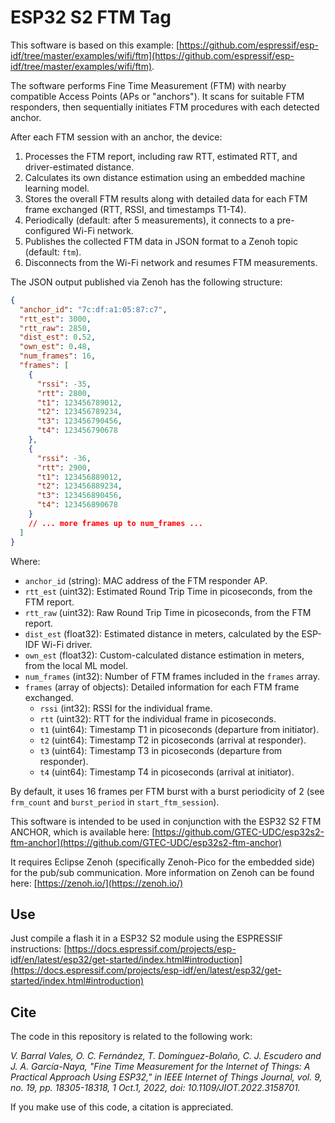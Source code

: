# ESP32 S2 FTM Tag

This software is based on this example: [https://github.com/espressif/esp-idf/tree/master/examples/wifi/ftm](https://github.com/espressif/esp-idf/tree/master/examples/wifi/ftm).

The software performs Fine Time Measurement (FTM) with nearby compatible Access Points (APs or "anchors"). It scans for suitable FTM responders, then sequentially initiates FTM procedures with each detected anchor. 

After each FTM session with an anchor, the device:
1. Processes the FTM report, including raw RTT, estimated RTT, and driver-estimated distance.
2. Calculates its own distance estimation using an embedded machine learning model.
3. Stores the overall FTM results along with detailed data for each FTM frame exchanged (RTT, RSSI, and timestamps T1-T4).
4. Periodically (default: after 5 measurements), it connects to a pre-configured Wi-Fi network.
5. Publishes the collected FTM data in JSON format to a Zenoh topic (default: `ftm`).
6. Disconnects from the Wi-Fi network and resumes FTM measurements.

The JSON output published via Zenoh has the following structure:

```json
{
  "anchor_id": "7c:df:a1:05:87:c7",
  "rtt_est": 3000,
  "rtt_raw": 2850,
  "dist_est": 0.52,
  "own_est": 0.48,
  "num_frames": 16,
  "frames": [
    {
      "rssi": -35,
      "rtt": 2800,
      "t1": 123456789012,
      "t2": 123456789234,
      "t3": 123456790456,
      "t4": 123456790678
    },
    {
      "rssi": -36,
      "rtt": 2900,
      "t1": 123456889012,
      "t2": 123456889234,
      "t3": 123456890456,
      "t4": 123456890678
    }
    // ... more frames up to num_frames ...
  ]
}
```

Where:
- `anchor_id` (string): MAC address of the FTM responder AP.
- `rtt_est` (uint32): Estimated Round Trip Time in picoseconds, from the FTM report.
- `rtt_raw` (uint32): Raw Round Trip Time in picoseconds, from the FTM report.
- `dist_est` (float32): Estimated distance in meters, calculated by the ESP-IDF Wi-Fi driver.
- `own_est` (float32): Custom-calculated distance estimation in meters, from the local ML model.
- `num_frames` (int32): Number of FTM frames included in the `frames` array.
- `frames` (array of objects): Detailed information for each FTM frame exchanged.
  - `rssi` (int32): RSSI for the individual frame.
  - `rtt` (uint32): RTT for the individual frame in picoseconds.
  - `t1` (uint64): Timestamp T1 in picoseconds (departure from initiator).
  - `t2` (uint64): Timestamp T2 in picoseconds (arrival at responder).
  - `t3` (uint64): Timestamp T3 in picoseconds (departure from responder).
  - `t4` (uint64): Timestamp T4 in picoseconds (arrival at initiator).

By default, it uses 16 frames per FTM burst with a burst periodicity of 2 (see `frm_count` and `burst_period` in `start_ftm_session`).

This software is intended to be used in conjunction with the ESP32 S2 FTM ANCHOR, which is available here: [https://github.com/GTEC-UDC/esp32s2-ftm-anchor](https://github.com/GTEC-UDC/esp32s2-ftm-anchor)

It requires Eclipse Zenoh (specifically Zenoh-Pico for the embedded side) for the pub/sub communication. More information on Zenoh can be found here: [https://zenoh.io/](https://zenoh.io/)

## Use

Just compile a flash it in a ESP32 S2 module using the ESPRESSIF instructions: [https://docs.espressif.com/projects/esp-idf/en/latest/esp32/get-started/index.html#introduction](https://docs.espressif.com/projects/esp-idf/en/latest/esp32/get-started/index.html#introduction)

## Cite

The code in this repository is related to the following work:

*V. Barral Vales, O. C. Fernández, T. Domínguez-Bolaño, C. J. Escudero and J. A. García-Naya, "Fine Time Measurement for the Internet of Things: A Practical Approach Using ESP32," in IEEE Internet of Things Journal, vol. 9, no. 19, pp. 18305-18318, 1 Oct.1, 2022, doi: 10.1109/JIOT.2022.3158701.* 

If you make use of this code, a citation is appreciated.
